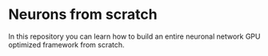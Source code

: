 # Neurons from scratch
In this repository you can learn how to build an entire neuronal network GPU optimized framework from scratch.